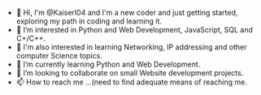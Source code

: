 - 👋 Hi, I'm @KaiserI04 and I'm a new coder and just getting started, exploring my path in coding and learning it.
- 👀 I’m interested in Python and Web Development, JavaScript, SQL and C+/C++.
- 👀 I'm also interested in learning Networking, IP addressing and other computer Science topics.
- 🌱 I’m currently learning Python and Web Development.
- 💞️ I’m looking to collaborate on small Website development projects.
- 📫 How to reach me ...(need to find adequate means of reaching me.
<!---
KaiserI04/KaiserI04 is a ✨ special ✨ repository because its `README.md` (this file) appears on your GitHub profile.
You can click the Preview link to take a look at your changes.
--->
